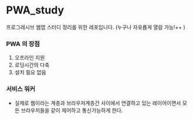 # PWA_study
프로그레시브 웹앱 스터디 정리를 위한 레포입니다. (누구나 자유룝게 열람 가능!_+_+ )

### PWA 의 장점
1. 오프라인 지원
2. 로딩시간의 다축
3. 설치 필요 없음

### 서비스 워커
- 실제로 웹이라는 계층과 브라우저계층간 사이에서 연결하고 있는 레이어이면서 모든 브라우저들을 같이 제어하고 통신가능하게 한다.






